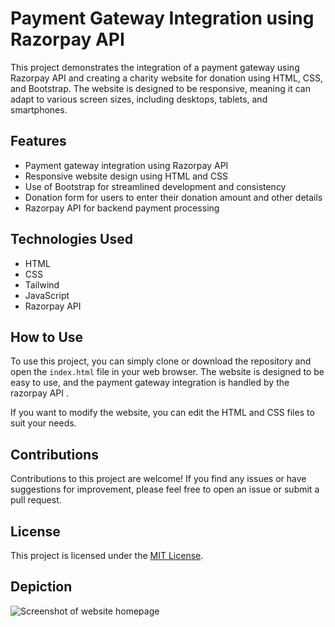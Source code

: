 # Payment Gateway Integration using Razorpay API

This project demonstrates the integration of a payment gateway using Razorpay API and creating a charity website for donation using HTML, CSS, and Bootstrap. The website is designed to be responsive, meaning it can adapt to various screen sizes, including desktops, tablets, and smartphones.

## Features

- Payment gateway integration using Razorpay API
- Responsive website design using HTML and CSS
- Use of Bootstrap for streamlined development and consistency
- Donation form for users to enter their donation amount and other details
- Razorpay API for backend payment processing

## Technologies Used

- HTML
- CSS
- Tailwind
- JavaScript
- Razorpay API

## How to Use

To use this project, you can simply clone or download the repository and open the `index.html` file in your web browser. The website is designed to be easy to use, and the payment gateway integration is handled by the razorpay API .

If you want to modify the website, you can edit the HTML and CSS files to suit your needs.

## Contributions

Contributions to this project are welcome! If you find any issues or have suggestions for improvement, please feel free to open an issue or submit a pull request.

## License

This project is licensed under the [MIT License](https://github.com/<username>/<repository>/blob/main/LICENSE).

## Depiction
![Screenshot of website homepage](https://drive.google.com/uc?export=view&id=1iQWkTjqFW__dY4Ql5x-UCGlpWnUkhQt2)



